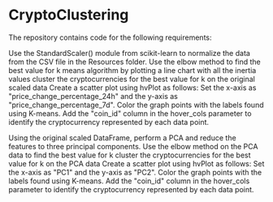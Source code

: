 # CryptoClustering
The repository contains code for the following requirements:

Use the StandardScaler() module from scikit-learn to normalize the data from the CSV file in the Resources folder.
Use the elbow method to find the best value for k means algorithm by plotting a line chart with all the inertia values
cluster the cryptocurrencies for the best value for k on the original scaled data
Create a scatter plot using hvPlot as follows:
Set the x-axis as "price_change_percentage_24h" and the y-axis as "price_change_percentage_7d".
Color the graph points with the labels found using K-means.
Add the "coin_id" column in the hover_cols parameter to identify the cryptocurrency represented by each data point.

Using the original scaled DataFrame, perform a PCA and reduce the features to three principal components.
Use the elbow method on the PCA data to find the best value for k
cluster the cryptocurrencies for the best value for k on the PCA data
Create a scatter plot using hvPlot as follows:
Set the x-axis as "PC1" and the y-axis as "PC2".
Color the graph points with the labels found using K-means.
Add the "coin_id" column in the hover_cols parameter to identify the cryptocurrency represented by each data point.

